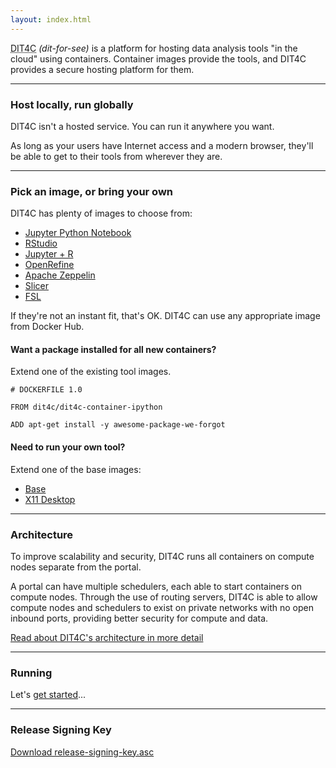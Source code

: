 ```yaml
---
layout: index.html
---
```


<abbr title="Data Intensive Tools for the Cloud">DIT4C</abbr> _(dit-for-see)_ is a platform for hosting data analysis tools "in the cloud" using containers. Container images provide the tools, and DIT4C provides a secure hosting platform for them.

---

### Host locally, run globally

DIT4C isn't a hosted service. You can run it anywhere you want.

As long as your users have Internet access and a modern browser, they'll be able to get to their tools from wherever they are.

---

### Pick an image, or bring your own

DIT4C has plenty of images to choose from:

 * [Jupyter Python Notebook][dit4c-container-ipython]
 * [RStudio][dit4c-container-rstudio]
 * [Jupyter + R][dit4c-container-jupyter]
 * [OpenRefine][dit4c-container-openrefine]
 * [Apache Zeppelin][dit4c-container-zeppelin]
 * [Slicer][dit4c-container-slicer]
 * [FSL][dit4c-container-fsl]

If they're not an instant fit, that's OK. DIT4C can use any appropriate image from Docker Hub.

#### Want a package installed for all new containers?

Extend one of the existing tool images.

```
# DOCKERFILE 1.0

FROM dit4c/dit4c-container-ipython

ADD apt-get install -y awesome-package-we-forgot

```

#### Need to run your own tool?

Extend one of the base images:

 * [Base][dit4c-container-base]
 * [X11 Desktop][dit4c-container-x11]

---

### Architecture

To improve scalability and security, DIT4C runs all containers on compute nodes separate from the portal.

A portal can have multiple schedulers, each able to start containers on compute nodes. Through the use of routing servers, DIT4C is able to allow compute nodes and schedulers to exist on private networks with no open inbound ports, providing better security for compute and data.

[Read about DIT4C's architecture in more detail](./architecture.html)

---

### Running

Let's [get started](./running.html)...

---

### Release Signing Key

[Download release-signing-key.asc](./release-signing-key.asc)

[dit4c-container-base]: https://hub.docker.com/r/dit4c/dit4c-container-base/
[dit4c-container-gephi]: https://hub.docker.com/r/dit4c/dit4c-container-gephi/
[dit4c-container-ipython]: https://hub.docker.com/r/dit4c/dit4c-container-ipython/
[dit4c-container-jupyter]: https://hub.docker.com/r/dit4c/dit4c-container-jupyter/
[dit4c-container-fsl]: https://hub.docker.com/r/dit4c/dit4c-container-fsl/
[dit4c-container-openrefine]: https://hub.docker.com/r/dit4c/dit4c-container-openrefine/
[dit4c-container-rstudio]: https://hub.docker.com/r/dit4c/dit4c-container-rstudio/
[dit4c-container-slicer]: https://hub.docker.com/r/dit4c/dit4c-container-slicer/
[dit4c-container-x11]: https://hub.docker.com/r/dit4c/dit4c-container-x11/
[dit4c-container-zeppelin]: https://hub.docker.com/r/dit4c/dit4c-container-zeppelin/
